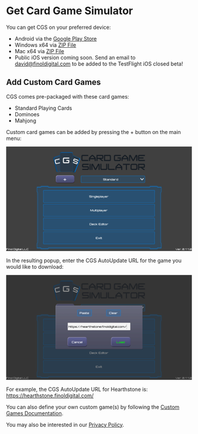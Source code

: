 # Get Card Game Simulator
You can get CGS on your preferred device:
- Android via the [Google Play Store](https://play.google.com/store/apps/details?id=com.finoldigital.cardgamesim)
- Windows x64 via [ZIP File](https://drive.google.com/uc?id=0B563jbWV7hpdQnl2a0tkNFB1T28&export=download)
- Mac x64 via [ZIP File](https://drive.google.com/uc?id=0B563jbWV7hpdQnp4ZDZKZDlWYnM&export=download)
- Public iOS version coming soon. Send an email to david@finoldigital.com to be added to the TestFlight iOS closed beta!

## Add Custom Card Games
CGS comes pre-packaged with these card games:
- Standard Playing Cards
- Dominoes
- Mahjong

Custom card games can be added by pressing the + button on the main menu:

![Main Menu Image](screenshots/mainmenu.png)

In the resulting popup, enter the CGS AutoUpdate URL for the game you would like to download:

![Game Popup Image](screenshots/gamepopup.png)

For example, the CGS AutoUpdate URL for Hearthstone is: https://hearthstone.finoldigital.com/

You can also define your own custom game(s) by following the [Custom Games Documentation](CUSTOM.md).

You may also be interested in our [Privacy Policy](PRIVACY.md).